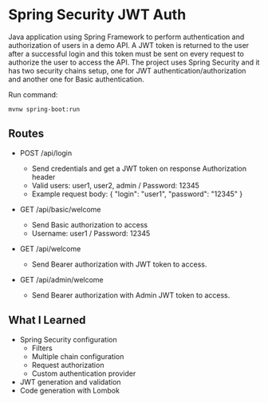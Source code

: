 # Spring Security JWT Auth

Java application using Spring Framework to perform authentication and authorization of users in a demo API.
A JWT token is returned to the user after a successful login and this token must be sent on every request to authorize the user to access the API.
The project uses Spring Security and it has two security chains setup, one for JWT authentication/authorization and another one for Basic authentication.

Run command:
```
mvnw spring-boot:run
```

## Routes
* POST /api/login
  * Send credentials and get a JWT token on response Authorization header 
  * Valid users: user1, user2, admin / Password: 12345
  * Example request body: { "login": "user1", "password": "12345" }
  
* GET /api/basic/welcome
  * Send Basic authorization to access
  * Username: user1 / Password: 12345
  
* GET /api/welcome
  * Send Bearer authorization with JWT token to access.
 
* GET /api/admin/welcome
  * Send Bearer authorization with Admin JWT token to access.

## What I Learned
* Spring Security configuration
  * Filters
  * Multiple chain configuration
  * Request authorization
  * Custom authentication provider
* JWT generation and validation
* Code generation with Lombok
